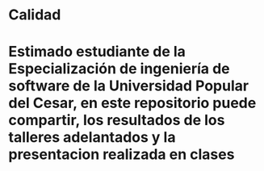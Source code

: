 # Calidad

# Estimado estudiante de la Especialización de ingeniería de software de la Universidad Popular del Cesar, en este repositorio puede compartir, los resultados de los talleres adelantados y la presentacion realizada en clases

